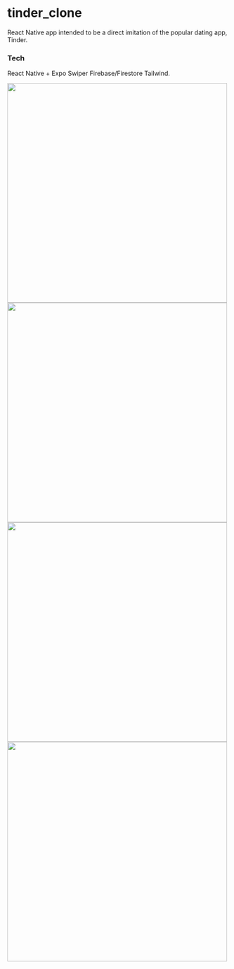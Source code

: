 # tinder_clone

React Native app intended to be a direct imitation of the popular dating app, Tinder. 
### Tech

React Native + Expo
Swiper
Firebase/Firestore
Tailwind.

<p float="left">
<img src="https://p39.f2.n0.cdn.getcloudapp.com/items/6quEBA19/b77d5d9a-5d5b-4287-bc7e-ad780c5a9d83.jpg?v=44bfcdcca5bb8f9d48492f9bf1f328b9" height="500"/>
<img src="https://p39.f2.n0.cdn.getcloudapp.com/items/jkumKBrK/0960b8a0-366e-427b-8af4-33567955dbb3.gif?v=0b492504440bd1ec0d985bb61a9c628e" height=500 />
<img src="https://p39.f2.n0.cdn.getcloudapp.com/items/wbuYmdNk/ea054e21-a0e0-4b54-83b7-5d88fbc2cf74.gif?v=cb0810173b83e714f6ba1f98089d3b6f" height=500 />
<img src="https://p39.f2.n0.cdn.getcloudapp.com/items/KouYW5WA/4b65ce9d-2646-4b20-8c1d-dace68e43f79.gif?v=1e6f18445d5faa610ea475bd57ef7446" height=500 />
</p>

